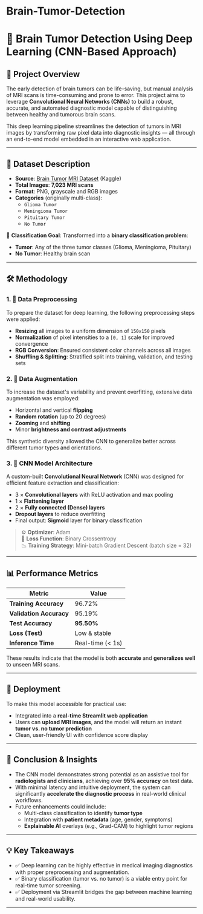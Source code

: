 # Brain-Tumor-Detection
# 🧠 Brain Tumor Detection Using Deep Learning (CNN-Based Approach)

## 📌 Project Overview

The early detection of brain tumors can be life-saving, but manual analysis of MRI scans is time-consuming and prone to error. This project aims to leverage **Convolutional Neural Networks (CNNs)** to build a robust, accurate, and automated diagnostic model capable of distinguishing between healthy and tumorous brain scans.

This deep learning pipeline streamlines the detection of tumors in MRI images by transforming raw pixel data into diagnostic insights — all through an end-to-end model embedded in an interactive web application.

---

## 📂 Dataset Description

- **Source**: [Brain Tumor MRI Dataset](https://www.kaggle.com/datasets/masoudnickparvar/brain-tumor-mri-dataset) (Kaggle)
- **Total Images**: **7,023 MRI scans**
- **Format**: PNG, grayscale and RGB images
- **Categories** (originally multi-class):
  - `Glioma Tumor`
  - `Meningioma Tumor`
  - `Pituitary Tumor`
  - `No Tumor`

🧪 **Classification Goal**: Transformed into a **binary classification problem**:
- **Tumor**: Any of the three tumor classes (Glioma, Meningioma, Pituitary)
- **No Tumor**: Healthy brain scan

---

## 🛠️ Methodology

### 1. 🧹 Data Preprocessing
To prepare the dataset for deep learning, the following preprocessing steps were applied:
- **Resizing** all images to a uniform dimension of `150x150` pixels
- **Normalization** of pixel intensities to a `[0, 1]` scale for improved convergence
- **RGB Conversion**: Ensured consistent color channels across all images
- **Shuffling & Splitting**: Stratified split into training, validation, and testing sets

### 2. 🧪 Data Augmentation
To increase the dataset's variability and prevent overfitting, extensive data augmentation was employed:
- Horizontal and vertical **flipping**
- **Random rotation** (up to 20 degrees)
- **Zooming** and **shifting**
- Minor **brightness and contrast adjustments**

This synthetic diversity allowed the CNN to generalize better across different tumor types and orientations.

### 3. 🧠 CNN Model Architecture

A custom-built **Convolutional Neural Network** (CNN) was designed for efficient feature extraction and classification:

- 3 × **Convolutional layers** with ReLU activation and max pooling
- 1 × **Flattening layer**
- 2 × **Fully connected (Dense) layers**
- **Dropout layers** to reduce overfitting
- Final output: **Sigmoid** layer for binary classification

> ⚙️ **Optimizer**: Adam  
> 🔁 **Loss Function**: Binary Crossentropy  
> 📉 **Training Strategy**: Mini-batch Gradient Descent (batch size = 32)

---

## 📊 Performance Metrics

| Metric             | Value         |
|--------------------|---------------|
| **Training Accuracy** | 96.72%      |
| **Validation Accuracy** | 95.19%   |
| **Test Accuracy**     | **95.50%**  |
| **Loss (Test)**       | Low & stable |
| **Inference Time**    | Real-time (< 1s)

These results indicate that the model is both **accurate** and **generalizes well** to unseen MRI scans.

---

## 🚀 Deployment

To make this model accessible for practical use:

- Integrated into a **real-time Streamlit web application**
- Users can **upload MRI images**, and the model will return an instant **tumor vs. no tumor prediction**
- Clean, user-friendly UI with confidence score display

---

## 🧾 Conclusion & Insights

- The CNN model demonstrates strong potential as an assistive tool for **radiologists and clinicians**, achieving over **95% accuracy** on test data.
- With minimal latency and intuitive deployment, the system can significantly **accelerate the diagnostic process** in real-world clinical workflows.
- Future enhancements could include:
  - Multi-class classification to identify **tumor type**
  - Integration with **patient metadata** (age, gender, symptoms)
  - **Explainable AI** overlays (e.g., Grad-CAM) to highlight tumor regions

---

## 💡 Key Takeaways

- ✅ Deep learning can be highly effective in medical imaging diagnostics with proper preprocessing and augmentation.
- ✅ Binary classification (tumor vs. no tumor) is a viable entry point for real-time tumor screening.
- ✅ Deployment via Streamlit bridges the gap between machine learning and real-world usability.

---
